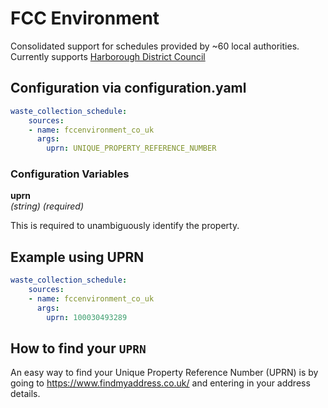 # FCC Environment

Consolidated support for schedules provided by ~60 local authorities. Currently supports [Harborough District Council](www.harborough.gov.uk)

## Configuration via configuration.yaml

```yaml
waste_collection_schedule:
    sources:
    - name: fccenvironment_co_uk
      args:
        uprn: UNIQUE_PROPERTY_REFERENCE_NUMBER
```

### Configuration Variables

**uprn**<br>
*(string) (required)*

This is required to unambiguously identify the property.

## Example using UPRN
```yaml
waste_collection_schedule:
    sources:
    - name: fccenvironment_co_uk
      args:
        uprn: 100030493289
```

## How to find your `UPRN`

An easy way to find your Unique Property Reference Number (UPRN) is by going to https://www.findmyaddress.co.uk/ and entering in your address details.